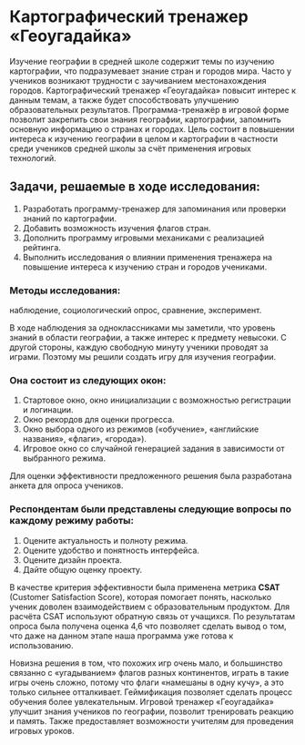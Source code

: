 # Картографический тренажер «Геоугадайка»

Изучение географии в средней школе содержит темы по изучению картографии, что подразумевает знание стран и городов мира. Часто у учеников возникают трудности с заучиванием местонахождения городов. Картографический тренажер «Геоугадайка» повысит интерес к данным темам, а также будет способствовать улучшению образовательных результатов. Программа-тренажёр в игровой форме позволит закрепить свои знания географии, картографии, запомнить основную информацию о странах и городах.
Цель состоит в повышении интереса к изучению географии в целом и картографии в частности среди учеников средней школы за счёт применения игровых технологий.

## Задачи, решаемые в ходе исследования:
1) Разработать программу-тренажер для запоминания или проверки знаний по картографии.
2) Добавить возможность изучения флагов стран.
3) Дополнить программу игровыми механиками с реализацией рейтинга.
4) Выполнить исследования о влиянии применения тренажера на повышение интереса к изучению стран и городов учениками.

### Методы исследования:
наблюдение, социологический опрос, сравнение, эксперимент.

В ходе наблюдения за одноклассниками мы заметили, что уровень знаний в области географии, а также интерес к предмету невысоки. С другой стороны, каждую свободную минуту ученики проводят за играми. Поэтому мы решили создать игру для изучения географии.

### Она состоит из следующих окон:
1) Стартовое окно, окно инициализации с возможностью регистрации и логинации.
2) Окно рекордов для оценки прогресса.
3) Окно выбора одного из режимов («обучение», «английские названия», «флаги», «города»).
4) Игровое окно со случайной генерацией задания в зависимости от выбранного режима.

Для оценки эффективности предложенного решения была разработана анкета для опроса учеников.

### Респондентам были представлены следующие вопросы по каждому режиму работы:
1) Оцените актуальность и полноту режима.
2) Оцените удобство и понятность интерфейса.
3) Оцените дизайн проекта.
4) Дайте общую оценку проекту.

В качестве критерия эффективности была применена метрика **CSAT** (Customer Satisfaction Score), которая помогает понять, насколько ученик доволен взаимодействием с образовательным продуктом. Для расчёта CSAT используют обратную связь от учащихся.
По результатам опроса была получена оценка 4,6 что позволяет сделать вывод о том, что даже на данном этапе наша программа уже готова к использованию.

Новизна решения в том, что похожих игр очень мало, и большинство связанно с «угадыванием» флагов разных континентов, играть в такие игры очень сложно, потому что флаги «намешаны в одну кучу», а это только сильнее отталкивает.
Геймификация позволяет сделать процесс обучения более увлекательным. Игровой тренажер «Геоугадайка» улучшит знания учеников по географии, позволит тренировать реакцию и память. Также предоставляет возможности учителям для проведения игровых уроков.
